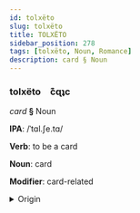 ```yaml
---
id: tolxëto
slug: tolxëto
title: TOLXËTO
sidebar_position: 278
tags: [tolxëto, Noun, Romance]
description: card § Noun
---
```


### tolxëto&emsp;<span kind="abugida">c͊ɋʇc</span>

*card* **§** Noun

**IPA**: /ˈtɑl.ʃe.tɑ/

**Verb**: to be a card

**Noun**: card

**Modifier**: card-related

<details>
    <summary>Origin</summary>
    Galician tarxeta [taɾʃeta]<br/>
    <em>Romance Language Family</em>
</details>